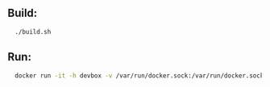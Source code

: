 
## Build: 
```bash
  ./build.sh
```

## Run:
```bash
  docker run -it -h devbox -v /var/run/docker.sock:/var/run/docker.sock -v $HOME:/var/shared sbchisholm/devbox
```
